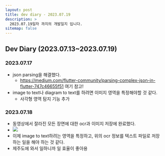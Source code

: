 ```yaml
---
layout: post
title: dev diary - 2023.07.19
description: >
  2023.07.19일자 까지의 개발일지 입니다.
sitemap: false
---
```


## Dev Diary (2023.07.13~2023.07.19)

### 2023.07.17

- json parsing을 해결했다.
    - <url>https://medium.com/flutter-community/parsing-complex-json-in-flutter-747c46655f51</url> 여기 참고!
- image to text나 diagram to text를 하려면 이미지 영역을 특정해야할 것 같다. 
    - 사각형 영역 탐지 기능 추가

### 2023.07.18

- 동영상에서 잘라진 모든 장면에 대한 ocr과 이미지 저장에 완료했다.
- <image src="/Users/nahyun/Documents/Git/gitBlog/nan0silver.github.io/assets/img/blog/2023-7-18-diary-image.png">
- 이제 image to text하려는 영역을 특정하고, 위의 ocr 정보를 텍스트 파일로 저장하는 일을 해야 하는 것 같다.
- 제주도에 와서 일하니까 일 효율이 좋아용

